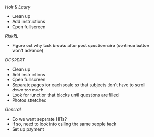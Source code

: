 *Holt & Laury*
* Clean up
* Add instructions
* Open full screen

*RiskRL*
* Figure out why task breaks after post questionnaire (continue button won't advance)

*DOSPERT* 
* Clean up
* Add instructions
* Open full screen
* Separate pages for each scale so that subjects don't have to scroll down too much
* Look for function that blocks until questions are filled 
* Photos stretched 

*General*
* Do we want separate HITs? 
* If so, need to look into calling the same people back
* Set up payment 
 

